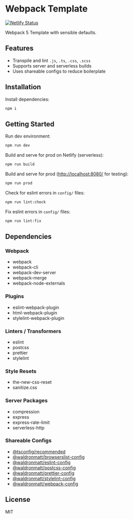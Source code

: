 # Webpack Template

[![Netlify Status](https://api.netlify.com/api/v1/badges/0025207c-743d-4b37-b24e-9b67b3489f48/deploy-status)](https://app.netlify.com/sites/waldronmatt-webpack-template/deploys)

Webpack 5 Template with sensible defaults.

## Features

- Transpile and lint `.js`, `.ts`, `.css`, `.scss`
- Supports server and serverless builds
- Uses shareable configs to reduce boilerplate

## Installation

Install dependencies:

```bash
npm i
```

## Getting Started

Run dev environment:

```bash
npm run dev
```

Build and serve for prod on Netlify (serverless):

```bash
npm run build
```

Build and serve for prod ([http://localhost:8080/](http://localhost:8080/) for testing):

```bash
npm run prod
```

Check for eslint errors in `config/` files:

```bash
npm run lint:check
```

Fix eslint errors in `config/` files:

```bash
npm run lint:fix
```

## Dependencies

### Webpack

- webpack
- webpack-cli
- webpack-dev-server
- webpack-merge
- webpack-node-externals

### Plugins

- eslint-webpack-plugin
- html-webpack-plugin
- stylelint-webpack-plugin

### Linters / Transformers

- eslint
- postcss
- prettier
- stylelint

### Style Resets

- the-new-css-reset
- sanitize.css

### Server Packages

- compression
- express
- express-rate-limit
- serverless-http

### Shareable Configs

- [@tsconfig/recommended](https://github.com/tsconfig/bases)
- [@waldronmatt/browserslist-config](https://github.com/waldronmatt/browserslist-config)
- [@waldronmatt/eslint-config](https://github.com/waldronmatt/eslint-config)
- [@waldronmatt/postcss-config](https://github.com/waldronmatt/postcss-config)
- [@waldronmatt/prettier-config](https://github.com/waldronmatt/prettier-config)
- [@waldronmatt/stylelint-config](https://github.com/waldronmatt/stylelint-config)
- [@waldronmatt/webpack-config](https://github.com/waldronmatt/webpack-config)

## License

MIT
